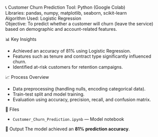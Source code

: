 📞 Customer Churn Prediction
Tool: Python (Google Colab)  
Libraries: pandas, numpy, matplotlib, seaborn, scikit-learn  
Algorithm Used: Logistic Regression  
Objective: To predict whether a customer will churn (leave the service) based on demographic and account-related features.

📊 Key Insights
- Achieved an accuracy of 81% using Logistic Regression.  
- Features such as tenure and contract type significantly influenced churn.  
- Identified at-risk customers for retention campaigns.

📈 Process Overview
- Data preprocessing (handling nulls, encoding categorical data).  
- Train-test split and model training.  
- Evaluation using accuracy, precision, recall, and confusion matrix.

📂 Files
- `Customer_Churn_Prediction.ipynb` — Model notebook  
  

📸 Output
The model achieved an **81% prediction accuracy**.
